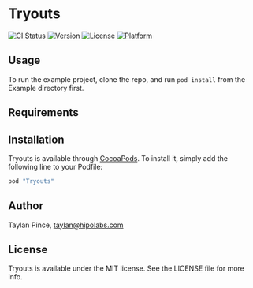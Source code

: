 # Tryouts

[![CI Status](http://img.shields.io/travis/Hipo/Tryouts-iOS-SDK.svg?style=flat)](https://travis-ci.org/Hipo/Tryouts-iOS-SDK)
[![Version](https://img.shields.io/cocoapods/v/Tryouts.svg?style=flat)](http://cocoapods.org/pods/Tryouts)
[![License](https://img.shields.io/cocoapods/l/Tryouts.svg?style=flat)](http://cocoapods.org/pods/Tryouts)
[![Platform](https://img.shields.io/cocoapods/p/Tryouts.svg?style=flat)](http://cocoapods.org/pods/Tryouts)

## Usage

To run the example project, clone the repo, and run `pod install` from the Example directory first.

## Requirements

## Installation

Tryouts is available through [CocoaPods](http://cocoapods.org). To install
it, simply add the following line to your Podfile:

```ruby
pod "Tryouts"
```

## Author

Taylan Pince, taylan@hipolabs.com

## License

Tryouts is available under the MIT license. See the LICENSE file for more info.
